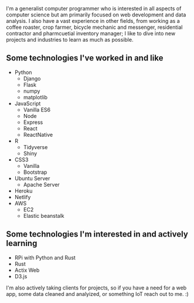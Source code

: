 I'm a generalist computer programmer who is interested in all aspects of computer science but am primarily focused on web development and data analysis. I also have a vast experience in other fields, from working as a coffee roaster, crop farmer, bicycle mechanic and messenger, residential contractor and pharmcuetial inventory manager; I like to dive into new projects and industries to learn as much as possible.

## Some technologies I've worked in and like

- Python
    - Django
    - Flask
    - numpy
    - matplotlib
- JavaScript    
    - Vanilla ES6
    - Node
    - Express
    - React
    - ReactNative
- R
    - Tidyverse
    - Shiny
- CSS3
    - Vanilla
    - Bootstrap
- Ubuntu Server
    - Apache Server
- Heroku
- Netlify
- AWS
    - EC2
    - Elastic beanstalk

## Some technologies I'm interested in and actively learning
- RPi with Python and Rust
- Rust
- Actix Web
- D3.js

I'm also actively taking clients for projects, so if you have a need for a web app, some data cleaned and analyized, or something IoT reach out to me. :)
<!-- [Phoebx site](https://guides.github.com/features/mastering-markdown/). -->